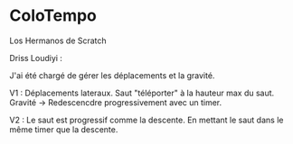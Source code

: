 # ColoTempo
Los Hermanos de Scratch

Driss Loudiyi :

J'ai été chargé de gérer les déplacements et la gravité.

V1 :
Déplacements lateraux.
Saut "téléporter" à la hauteur max du saut.
Gravité -> Redescencdre progressivement avec un timer.

V2 :
Le saut est progressif comme la descente.
En mettant le saut dans le même timer que la descente.